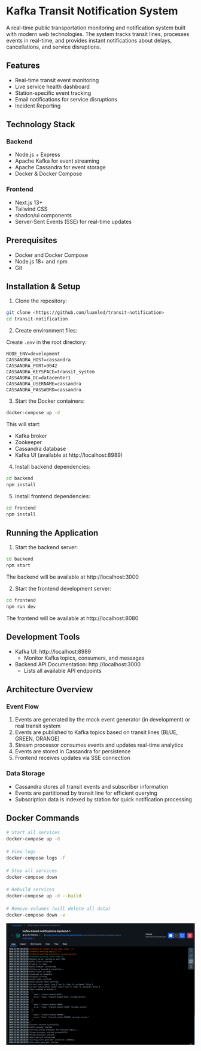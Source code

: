 # Kafka Transit Notification System

A real-time public transportation monitoring and notification system built with modern web technologies. The system tracks transit lines, processes events in real-time, and provides instant notifications about delays, cancellations, and service disruptions.

## Features

- Real-time transit event monitoring
- Live service health dashboard
- Station-specific event tracking
- Email notifications for service disruptions
- Incident Reporting

## Technology Stack

### Backend
- Node.js + Express
- Apache Kafka for event streaming
- Apache Cassandra for event storage
- Docker & Docker Compose

### Frontend
- Next.js 13+
- Tailwind CSS
- shadcn/ui components
- Server-Sent Events (SSE) for real-time updates

## Prerequisites

- Docker and Docker Compose
- Node.js 18+ and npm
- Git

## Installation & Setup

1. Clone the repository:
```bash
git clone <https://github.com/luanled/transit-notification>
cd transit-notification
```

2. Create environment files:

Create `.env` in the root directory:
```env
NODE_ENV=development
CASSANDRA_HOST=cassandra
CASSANDRA_PORT=9042
CASSANDRA_KEYSPACE=transit_system
CASSANDRA_DC=datacenter1
CASSANDRA_USERNAME=cassandra
CASSANDRA_PASSWORD=cassandra
```

3. Start the Docker containers:
```bash
docker-compose up -d
```

This will start:
- Kafka broker
- Zookeeper
- Cassandra database
- Kafka UI (available at http://localhost:8989)

4. Install backend dependencies:
```bash
cd backend
npm install
```

5. Install frontend dependencies:
```bash
cd frontend
npm install
```

## Running the Application

1. Start the backend server:
```bash
cd backend
npm start
```
The backend will be available at http://localhost:3000

2. Start the frontend development server:
```bash
cd frontend
npm run dev
```
The frontend will be available at http://localhost:8080

## Development Tools

- Kafka UI: http://localhost:8989
  - Monitor Kafka topics, consumers, and messages
- Backend API Documentation: http://localhost:3000
  - Lists all available API endpoints

## Architecture Overview

### Event Flow
1. Events are generated by the mock event generator (in development) or real transit system
2. Events are published to Kafka topics based on transit lines (BLUE, GREEN, ORANGE)
3. Stream processor consumes events and updates real-time analytics
4. Events are stored in Cassandra for persistence
5. Frontend receives updates via SSE connection

### Data Storage
- Cassandra stores all transit events and subscriber information
- Events are partitioned by transit line for efficient querying
- Subscription data is indexed by station for quick notification processing

## Docker Commands

```bash
# Start all services
docker-compose up -d

# View logs
docker-compose logs -f

# Stop all services
docker-compose down

# Rebuild services
docker-compose up -d --build

# Remove volumes (will delete all data)
docker-compose down -v
```

![Build Status](./successful.png)
